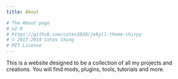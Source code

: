 ```yaml
---
title: About

# The About page
# v2.0
# https://github.com/cotes2020/jekyll-theme-chirpy
# © 2017-2019 Cotes Chung
# MIT License
---
```


This is a website designed to be a collection of all my projects and creations.
You will find mods, plugins, tools, tutorials and more.